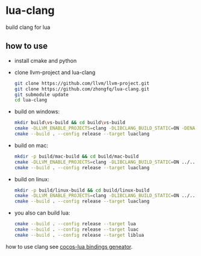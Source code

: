 # lua-clang
build clang for lua

## how to use

- install cmake and python

- clone llvm-project and lua-clang
    ```sh
    git clone https://github.com/llvm/llvm-project.git
    git clone https://github.com/zhongfq/lua-clang.git
    git submodule update
    cd lua-clang
    ```

- build on windows:
    ```sh
    mkdir build\vs-build && cd build\vs-build
    cmake -DLLVM_ENABLE_PROJECTS=clang -DLIBCLANG_BUILD_STATIC=ON -DENABLE_STATIC=STATIC ../..
    cmake --build . --config release --target luaclang
    ```

- build on mac:
    ```sh
    mkdir -p build/mac-build && cd build/mac-build
    cmake -DLLVM_ENABLE_PROJECTS=clang -DLIBCLANG_BUILD_STATIC=ON ../..
    cmake --build . --config release --target luaclang
    ```

- build on linux:
    ```sh
    mkdir -p build/linux-build && cd build/linux-build
    cmake -DLLVM_ENABLE_PROJECTS=clang -DLIBCLANG_BUILD_STATIC=ON ../..
    cmake --build . --config release --target luaclang
    ```

- you also can build lua:
    ```sh
    cmake --build . --config release --target lua
    cmake --build . --config release --target luac
    cmake --build . --config release --target liblua
    ```

how to use clang see [cocos-lua bindings geneator](https://github.com/zhongfq/cocos-lua/tree/v4/tools/lua-bindings).
